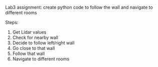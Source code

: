 Lab3 assignment: create python code to follow the wall and navigate to different rooms

Steps: 
1) Get Lidar values
2) Check for nearby wall
3) Decide to follow left/right wall
4) Go close to that wall
5) Follow that wall
6) Navigate to different rooms


